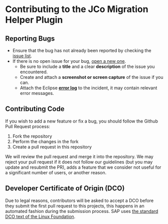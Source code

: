 # Contributing to the JCo Migration Helper Plugin

## Reporting Bugs

* Ensure that the bug has not already been reported by checking the [issue list](https://github.com/SAP/jcomigrationhelperplugin/issues).
* If there is no open issue for your bug, [open a new one](https://github.com/SAP/jcomigrationhelperplugin/issues/new).
  * Be sure to include a **title** and a clear **description** of the issue you encountered.
  * Create and attach a **screenshot or screen capture** of the issue if you can.
  * Attach the Eclipse [**error log**](https://help.eclipse.org/2019-12/index.jsp?topic=%2Forg.eclipse.platform.doc.user%2Freference%2Fref-error_log_view.htm) to the incident, it may contain relevant error messages.

## Contributing Code

If you wish to add a new feature or fix a bug, you should follow the Github Pull Request process:

1. Fork the repository
2. Perform the changes in the fork
3. Create a pull request in this repository

We will review the pull request and merge it into the repository. We may reject your pull request if it does not follow our guidelines (but you may update and resubmit the PR), adds a feature that we consider not useful for a significant number of users, or another reason.

## Developer Certificate of Origin (DCO)

Due to legal reasons, contributors will be asked to accept a DCO before they submit the first pull request to this projects, this happens in an automated fashion during the submission process. SAP uses [the standard DCO text of the Linux Foundation](https://developercertificate.org/).